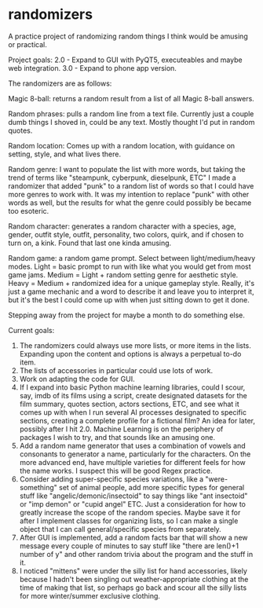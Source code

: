 # randomizers
A practice project of randomizing random things I think would be amusing or practical.

Project goals:
2.0 - Expand to GUI with PyQT5, executeables and maybe web integration.
3.0 - Expand to phone app version.

The randomizers are as follows:

Magic 8-ball: returns a random result from a list of all Magic 8-ball answers.

Random phrases: pulls a random line from a text file. Currently just a couple dumb things I shoved in, could be any text. Mostly thought I'd put in random quotes.

Random location: Comes up with a random location, with guidance on setting, style, and what lives there.

Random genre: I want to populate the list with more words, but taking the trend of terms like "steampunk, cyberpunk, dieselpunk, ETC" I made a randomizer that added "punk" to a random list of words so that I could have more genres to work with. It was my intention to replace "punk" with other words as well, but the results for what the genre could possibly be became too esoteric.

Random character: generates a random character with a species, age, gender, outfit style, outfit, personality, two colors, quirk, and if chosen to turn on, a kink. Found that last one kinda amusing.

Random game: a random game prompt. Select between light/medium/heavy modes. Light = basic prompt to run with like what you would get from most game jams. Medium = Light + random setting genre for aesthetic style. Heavy = Medium + randomized idea for a unique gameplay style. Really, it's just a game mechanic and a word to describe it and leave you to interpret it, but it's the best I could come up with when just sitting down to get it done.

Stepping away from the project for maybe a month to do something else.

Current goals:
1. The randomizers could always use more lists, or more items in the lists. Expanding upon the content and options is always a perpetual to-do item.
2. The lists of accessories in particular could use lots of work.
3. Work on adapting the code for GUI.
4. If I expand into basic Python machine learning libraries, could I scour, say, imdb of its films using a script, create designated datasets for the film summary, quotes section, actors sections, ETC, and see what it comes up with when I run several AI processes designated to specific sections, creating a complete profile for a fictional film? An idea for later, possibly after I hit 2.0. Machine Learning is on the periphery of packages I wish to try, and that sounds like an amusing one.
5. Add a random name generator that uses a combination of vowels and consonants to generator a name, particularly for the characters. On the more advanced end, have multiple varieties for different feels for how the name works. I suspect this will be good Regex practice.
6. Consider adding super-specific species variations, like a "were-something" set of animal people, add more specific types for general stuff like "angelic/demonic/insectoid" to say things like "ant insectoid" or "imp demon" or "cupid angel" ETC. Just a consideration for how to greatly increase the scope of the random species. Maybe save it for after I implement classes for organizing lists, so I can make a single object that I can call general/specific species from separately.
7. After GUI is implemented, add a random facts bar that will show a new message every couple of minutes to say stuff like "there are len()+1 number of y" and other random trivia about the program and the stuff in it.
8. I noticed "mittens" were under the silly list for hand accessories, likely because I hadn't been singling out weather-appropriate clothing at the time of making that list, so perhaps go back and scour all the silly lists for more winter/summer exclusive clothing.
